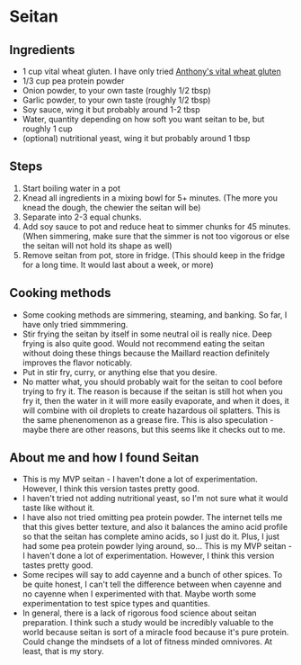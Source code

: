 # Seitan 

## Ingredients

* 1 cup vital wheat gluten. I have only tried [Anthony's vital wheat gluten](https://www.amazon.com/Vital-Gluten-Anthonys-Pounds-Protein/dp/B00PB8U7Y0/ref=sxts_sxwds-bia-wc-p13n1_0?crid=A734XQSA43CZ&cv_ct_cx=anthonys+wheat+gluten&dchild=1&keywords=anthonys+wheat+gluten&pd_rd_i=B00PB8U7Y0&pd_rd_r=2ac56617-054d-4fd0-b458-5a0a2cb34da6&pd_rd_w=LO73a&pd_rd_wg=D5a3n&pf_rd_p=d027eaac-7531-45fe-a61e-20ae30db06de&pf_rd_r=V1FN39B7JS1A4DS20RRG&psc=1&qid=1590641976&sprefix=energy+an%2Caps%2C215&sr=1-1-70f7c15d-07d8-466a-b325-4be35d7258cc)
* 1/3 cup pea protein powder
* Onion powder, to your own taste (roughly 1/2 tbsp)
* Garlic powder, to your own taste (roughly 1/2 tbsp) 
* Soy sauce, wing it but probably around 1-2 tbsp
* Water, quantity depending on how soft you want seitan to be, but roughly 1
    cup
* (optional) nutritional yeast, wing it but probably around 1 tbsp

## Steps

1. Start boiling water in a pot
2. Knead all ingredients in a mixing bowl for 5+ minutes. (The more you knead the dough, the chewier the seitan
   will be)
3. Separate into 2-3 equal chunks.
4. Add soy sauce to pot and reduce heat to simmer chunks for 45 minutes. (When simmering, make sure that the simmer is not too vigorous or else the
   seitan will not hold its shape as well)
5. Remove seitan from pot, store in fridge. (This should keep in the fridge for a long time. It would last about a week, or more) 

## Cooking methods

* Some cooking methods are simmering, steaming, and banking. So far, I have only tried simmmering.
* Stir frying the seitan by itself in some neutral oil is really nice. Deep frying is also quite good. Would not recommend eating the seitan without doing these things because the Maillard reaction definitely improves the flavor noticably.
* Put in stir fry, curry, or anything else that you desire.
* No matter what, you should probably wait for the seitan to cool before trying
    to fry it. The reason is because if the seitan is still hot when you fry it,
    then the water in it will more easily evaporate, and when it does, it will
    combine with oil droplets to create hazardous oil splatters. This is the
    same phenenomenon as a grease fire. This is also speculation - maybe there
    are other reasons, but this seems like it checks out to me.


## About me and how I found Seitan 
* This is my MVP seitan - I haven't done a lot of experimentation. However, I
    think this version tastes pretty good.
* I haven't tried not adding nutritional yeast, so I'm not sure what it would
    taste like without it.
* I have also not tried omitting pea protein powder. The internet tells me that
    this gives better texture, and also it balances the amino acid profile so
    that the seitan has complete amino acids, so I just do it. Plus, I just had
    some pea protein powder lying around, so... This is my MVP seitan - I
    haven't done a lot of experimentation. However, I think this version tastes
    pretty good.
* Some recipes will say to add cayenne and a bunch of other spices. To be quite
    honest, I can't tell the difference between when cayenne and no cayenne when
    I experimented with that. Maybe worth some experimentation to test spice
    types and quantities.
* In general, there is a lack of rigorous food science about seitan preparation.
    I think such a study would be incredibly valuable to the world because
    seitan is sort of a miracle food because it's pure protein. Could change the
    mindsets of a lot of fitness minded omnivores. At least, that is my story.

